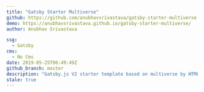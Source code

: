 ```yaml
---
title: "Gatsby Starter Multiverse"
github: https://github.com/anubhavsrivastava/gatsby-starter-multiverse
demo: https://anubhavsrivastava.github.io/gatsby-starter-multiverse/
author: Anubhav Srivastava

ssg:
  - Gatsby
cms:
  - No Cms
date: 2019-05-25T06:49:49Z
github_branch: master
description: "Gatsby.js V2 starter template based on multiverse by HTML5 UP"
stale: true
---
```

